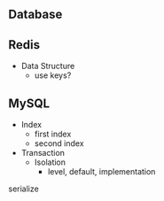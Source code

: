 Database
--------

## Redis

-   Data Structure
    -   use keys?

## MySQL

-   Index
    -   first index
    -   second index
-   Transaction
    -   Isolation
        -   level, default, implementation

serialize